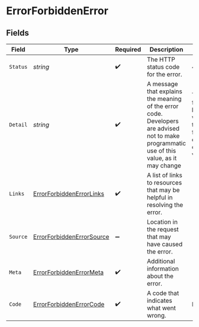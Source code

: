 # ErrorForbiddenError


## Fields

| Field                                                                                                                                      | Type                                                                                                                                       | Required                                                                                                                                   | Description                                                                                                                                | Example                                                                                                                                    |
| ------------------------------------------------------------------------------------------------------------------------------------------ | ------------------------------------------------------------------------------------------------------------------------------------------ | ------------------------------------------------------------------------------------------------------------------------------------------ | ------------------------------------------------------------------------------------------------------------------------------------------ | ------------------------------------------------------------------------------------------------------------------------------------------ |
| `Status`                                                                                                                                   | *string*                                                                                                                                   | :heavy_check_mark:                                                                                                                         | The HTTP status code for the error.                                                                                                        | 400                                                                                                                                        |
| `Detail`                                                                                                                                   | *string*                                                                                                                                   | :heavy_check_mark:                                                                                                                         | A message that explains the meaning of the error code. Developers are advised not to make programmatic use of this value, as it may change | The request failed because it was not in the correct format or did not contain valid data.                                                 |
| `Links`                                                                                                                                    | [ErrorForbiddenErrorLinks](../../Models/Components/ErrorForbiddenErrorLinks.md)                                                            | :heavy_check_mark:                                                                                                                         | A list of links to resources that may be helpful in resolving the error.                                                                   |                                                                                                                                            |
| `Source`                                                                                                                                   | [ErrorForbiddenErrorSource](../../Models/Components/ErrorForbiddenErrorSource.md)                                                          | :heavy_minus_sign:                                                                                                                         | Location in the request that may have caused the error.                                                                                    |                                                                                                                                            |
| `Meta`                                                                                                                                     | [ErrorForbiddenErrorMeta](../../Models/Components/ErrorForbiddenErrorMeta.md)                                                              | :heavy_check_mark:                                                                                                                         | Additional information about the error.                                                                                                    |                                                                                                                                            |
| `Code`                                                                                                                                     | [ErrorForbiddenErrorCode](../../Models/Components/ErrorForbiddenErrorCode.md)                                                              | :heavy_check_mark:                                                                                                                         | A code that indicates what went wrong.                                                                                                     | FORBIDDEN                                                                                                                                  |